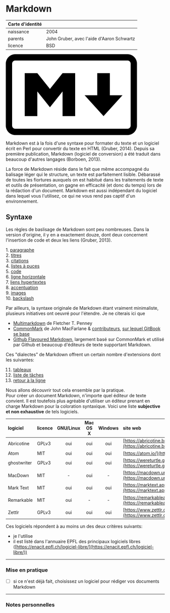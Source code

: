 # Markdown

| Carte d'identité |     |
| :--------------- | :-- |
| naissance | 2004 |
| parents | John Gruber, avec l'aide d'Aaron Schwartz |
| licence | BSD |

![](../img/markdown.svg)

Markdown est à la fois d'une syntaxe pour formater du texte et un logiciel écrit en Perl pour convertir du texte en HTML (Gruber, 2014). Depuis sa première publication, Markdown (logiciel de conversion) a été traduit dans beaucoup d'autres langages (Borboen, 2013).

La force de Markdown réside dans le fait que même accompagné du balisage léger qui le structure, un texte est parfaitement lisible.
Débarassé de toutes les fiortures auxquels on est habitué dans les traitements de texte et outils de présentation, on gagne en efficacité (et donc du temps) lors de la rédaction d'un document.
Markdown est aussi indépendant du logiciel dans lequel vous l'utilisez, ce qui ne vous rend pas captif d'un environnement.


## Syntaxe

Les règles de baslisage de Markdown sont peu nombreuses. Dans la version d'origine, il y en a exactement douze, dont deux concernent l'insertion de code et deux les liens (Gruber, 2013).

1\. [paragraphe](01-paragraphe.md)   
2\. [titres](02-titres.md)   
3\. [citations](03-citations.md)   
4\. [listes à puces](04-listes.md)   
5\. [code](05-code.md)   
6\. [ligne horizontale](06-ligne.md)   
7\. [liens hypertextes](07-liens.md)   
8\. [accentuation](08-accentuation.md)   
9\. [images](09-images.md)   
10\. [backslash](10-backslash.md)   

Par ailleurs, la syntaxe originale de Markdown étant vraiment minimaliste, plusieurs initiatives ont oeuvré pour l'étendre. Je ne citerais ici que

* [Multimarkdown](https://fletcherpenney.net/multimarkdown/) de Fletcher T. Penney
* [CommonMark](https://commonmark.org/) de John MacFarlane & [contributeurs](https://commonmark.org/#who), [sur lequel GitBook se base](https://docs.gitbook.com/content-editing/markdown)
* [Github Flavoured Markdown](https://guides.github.com/features/mastering-markdown/#GitHub-flavored-markdown), largement basé sur CommonMark et utilisé par Github et beaucoup d'éditeurs de texte supportant Markdown.

Ces "dialectes" de Markdown offrent un certain nombre d'extensions dont les suivantes:

11. [tableaux](11-tableaux.md)   
12. [liste de tâches](12-taches.md)   
13. [retour à la ligne](13-retour-ligne.md)   

Nous allons découvrir tout cela ensemble par la pratique.   
Pour créer un document Markdown, n'importe quel éditeur de texte convient. Il est toutefois plus agréable d'utiliser un éditeur prenant en charge Markdown pour la coloration syntaxique. Voici une liste **subjective et non exhaustive** de tels logiciels.

| logiciel | licence | GNU/Linux | Mac OS X | Windows | site web |
| :------- | :------ | :-------: | :------: | :-----: | :------- |
| Abricotine | GPLv3 | oui | oui | oui | [https://abricotine.brrd.fr](https://abricotine.brrd.fr) |
| Atom | MIT | oui | oui | oui | [https://atom.io/](https://atom.io/) |
| ghostwriter | GPLv3 | oui | oui | oui | [https://wereturtle.github.io/ghostwriter/](https://wereturtle.github.io/ghostwriter/) |
| MacDown | MIT | - | oui | - | [https://macdown.uranusjr.com/](https://macdown.uranusjr.com/) |
| Mark Text | MIT | oui | oui | oui | [https://marktext.app/](https://marktext.app/) |
| Remarkable | MIT | oui | - | - | [https://remarkableapp.github.io/](https://remarkableapp.github.io/) |
| Zettlr | GPLv3 | oui | oui | oui | [https://www.zettlr.com/](https://www.zettlr.com/) |

Ces logiciels répondent à au moins un des deux critères suivants:

* je l'utilise
* il est listé dans l'annuaire EPFL des principaux logiciels libres ([https://enacit.epfl.ch/logiciel-libre/](https://enacit.epfl.ch/logiciel-libre/))


---

### Mise en pratique

- [ ] si ce n'est déjà fait, choisissez un logiciel pour rédiger vos documents Markdown

---

### Notes personnelles
